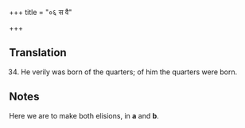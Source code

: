 +++
title = "०६ स वै"

+++
## Translation
34. He verily was born of the quarters; of him the quarters were born.

## Notes
Here we are to make both elisions, in **a** and **b**.
